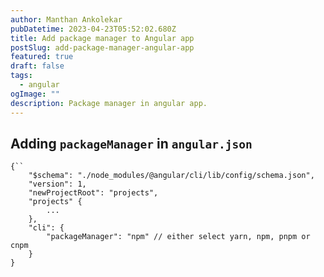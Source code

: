 ```yaml
---
author: Manthan Ankolekar
pubDatetime: 2023-04-23T05:52:02.680Z
title: Add package manager to Angular app
postSlug: add-package-manager-angular-app
featured: true
draft: false
tags:
  - angular
ogImage: ""
description: Package manager in angular app.
---
```


## Adding `packageManager` in `angular.json`

```tsx
{``
    "$schema": "./node_modules/@angular/cli/lib/config/schema.json",
    "version": 1,
    "newProjectRoot": "projects",
    "projects" {
        ...
    },
    "cli": {
        "packageManager": "npm" // either select yarn, npm, pnpm or cnpm
    }
}
```
